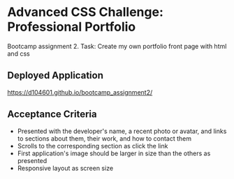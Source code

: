 # Advanced CSS Challenge: Professional Portfolio
Bootcamp assignment 2. Task: Create my own portfolio front page with html and css

## Deployed Application
https://d104601.github.io/bootcamp_assignment2/

## Acceptance Criteria
* Presented with the developer's name, a recent photo or avatar, and links to sections about them, their work, and how to contact them
* Scrolls to the corresponding section as click the link
* First application's image should be larger in size than the others as presented
* Responsive layout as screen size
